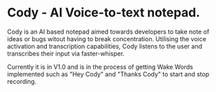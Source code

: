# Cody - AI Voice-to-text notepad.

Cody is an AI based notepad aimed towards developers to take note of ideas or bugs witout having to break concentration.
Utilising the voice activation and transcription capabilities, Cody listens to the user and transcribes their input via faster-whisper.

Currently it is in V1.0 and is in the process of getting Wake Words implemented such as "Hey Cody" and "Thanks Cody" to start and stop recording.
